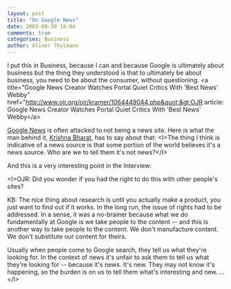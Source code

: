 ```yaml
---
layout: post
title: "On Google News"
date: 2003-09-30 18:04
comments: true
categories: Business
author: Oliver Thylmann
---
```



I put this in Business, because I can and because Google is ultimately about business but the thing they understood is that to ultimately be about business, you need to be about the consumer, without questioning. &lt;a title=&quot;Google News Creator Watches Portal Quiet Critics With 'Best News' Webby&quot; href=&quot;http://www.ojr.org/ojr/kramer/1064449044.php&quot;&gt;OJR article: Google News Creator Watches Portal Quiet Critics With 'Best News' Webby&lt;/a&gt;

[Google News](http://news.google.com/) is often attacked to not being a news site. Here is what the man behind it, [Krishna Bharat](http://searchwell.com/krishna/Krishna.Bharat.html), has to say about that: &lt;I&gt;The thing I think is indicative of a news source is that some portion of the world believes it's a news source. Who are we to tell them it's not news?&lt;/I&gt;

And this is a very interesting point in the Interview:

&lt;I&gt;OJR: Did you wonder if you had the right to do this with other people's sites?

KB: The nice thing about research is until you actually make a product, you just want to find out if it works. In the long run, the issue of rights had to be addressed. In a sense, it was a no-brainer because what we do fundamentally at Google is we take people to the content -- and this is another way to take people to the content. We don't manufacture content. We don't substitute our content for theirs.

Usually when people come to Google search, they tell us what they're looking for. In the context of news it's unfair to ask them to tell us what they're looking for -- because it's news. It's new. They may not know it's happening, so the burden is on us to tell them what's interesting and new. ...&lt;/I&gt;


